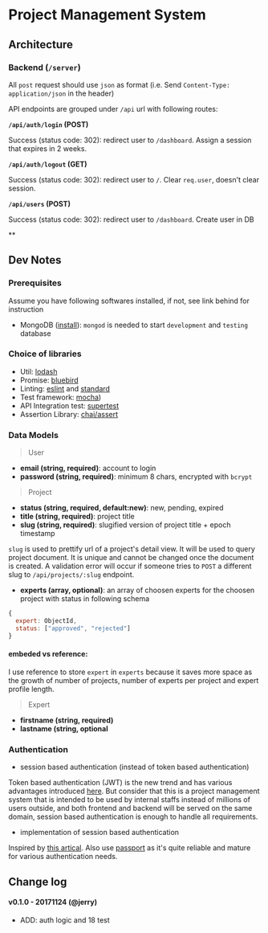# Project Management System

## Architecture

### Backend (`/server`)

All `post` request should use `json` as format (i.e. Send `Content-Type: application/json` in the header)

API endpoints are grouped under `/api` url with following routes:

**`/api/auth/login` (POST)**

Success (status code: 302): redirect user to `/dashboard`. Assign a session that expires in 2 weeks.

**`/api/auth/logout` (GET)**

Success (status code: 302): redirect user to `/`. Clear `req.user`, doesn't clear session.

**`/api/users` (POST)**

Success (status code: 302): redirect user to `/dashboard`. Create user in DB

**
## Dev Notes

### Prerequisites

Assume you have following softwares installed, if not, see link behind for instruction

- MongoDB ([install](https://docs.mongodb.com/manual/administration/install-community/)): `mongod` is needed to start `development` and `testing` database

### Choice of libraries

- Util: [lodash](https://lodash.com/docs/4.17.4)
- Promise: [bluebird](http://bluebirdjs.com/docs/getting-started.html)
- Linting: [eslint](https://eslint.org/) and [standard](https://github.com/standard/standard)
- Test framework: [mocha](https://mochajs.org/))
- API Integration test: [supertest](https://github.com/visionmedia/supertest)
- Assertion Library: [chai/assert](http://chaijs.com/api/assert/)

### Data Models

> User

- **email (string, required)**: account to login
- **password (string, required)**: minimum 8 chars, encrypted with `bcrypt`

> Project

- **status (string, required, default:new)**: new, pending, expired
- **title (string, required)**: project title
- **slug (string, required)**: slugified version of project title + epoch timestamp

`slug` is used to prettify url of a project's detail view. It will be used to query project document.
It is unique and cannot be changed once the document is created. A validation error will occur if someone tries to
`POST` a different slug to `/api/projects/:slug` endpoint.

- **experts (array, optional)**: an array of choosen experts for the choosen project with status in following schema

``` javascript
{
  expert: ObjectId,
  status: ["approved", "rejected"]
}
```

#### embeded vs reference:

I use reference to store `expert` in `experts` because it saves more space as the growth of number of projects,
number of experts per project and expert profile length.

> Expert

- **firstname (string, required)**
- **lastname (string, optional**

### Authentication

- session based authentication (instead of token based authentication)

Token based authentication (JWT) is the new trend and has various advantages introduced
[here](https://auth0.com/blog/cookies-vs-tokens-definitive-guide/). But consider
that this is a project management system that is intended to be used by internal
staffs instead of millions of users outside, and both frontend and backend will
be served on the same domain, session based authentication is enough to handle
all requirements.

- implementation of session based authentication

Inspired by [this artical](https://medium.com/of-all-things-tech-progress/starting-with-authentication-a-tutorial-with-node-js-and-mongodb-25d524ca0359).
Also use [passport](http://www.passportjs.org/docs/) as it's quite reliable and mature for
various authentication needs.

## Change log

#### v0.1.0 - 20171124 (@jerry)
* ADD: auth logic and 18 test
